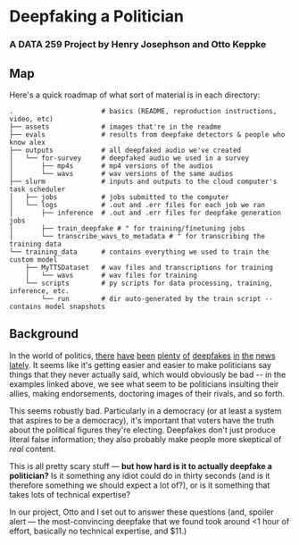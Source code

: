 # Deepfaking a Politician
### A DATA 259 Project by Henry Josephson and Otto Keppke

<!-- add an ai-generated image? could be cute-->

## Map
Here's a quick roadmap of what sort of material is in each directory:
```
.                      # basics (README, reproduction instructions, video, etc)
├── assets             # images that're in the readme
├── evals              # results from deepfake detectors & people who know alex
├── outputs            # all deepfaked audio we've created
│   └── for-survey     # deepfaked audio we used in a survey
│       ├── mp4s       # mp4 versions of the audios
│       └── wavs       # wav versions of the same audios
├── slurm              # inputs and outputs to the cloud computer's task scheduler
│   ├── jobs           # jobs submitted to the computer
│   └── logs           # .out and .err files for each job we ran
│       ├── inference  # .out and .err files for deepfake generation jobs
│       ├── train_deepfake # " for training/finetuning jobs
│       └── transcribe_wavs_to_metadata # " for transcribing the training data
└── training_data      # contains everything we used to train the custom model
    ├── MyTTSDataset   # wav files and transcriptions for training
    │   └── wavs       # wav files for training
    └── scripts        # py scripts for data processing, training, inference, etc.
        └── run        # dir auto-generated by the train script -- contains model snapshots
```

## Background
In the world of politics, [there](https://www.politico.com/newsletters/new-york-playbook/2024/01/23/faked-ai-audio-hits-harlem-politics-00137132) [have](https://www.nbcnews.com/politics/2024-election/fake-joe-biden-robocall-tells-new-hampshire-democrats-not-vote-tuesday-rcna134984) [been](https://www.msn.com/en-in/entertainment/other/ashutosh-rana-opens-up-on-his-deepfake-video-supporting-political-party-it-takes-years-to-build-an-image-just-a-day/ar-BB1mbRvC) [plenty](https://www.npr.org/2023/06/08/1181097435/desantis-campaign-shares-apparent-ai-generated-fake-images-of-trump-and-fauci) [of](https://www.wired.com/story/slovakias-election-deepfakes-show-ai-is-a-danger-to-democracy/) [deepfakes](https://www.cbsnews.com/chicago/news/vallas-campaign-deepfake-video/) [in](https://factcheck.afp.com/doc.afp.com.336Z8Q6) [the](https://www.youtube.com/results?search_query=us+presidents+play+minecraft) [news](https://www.thelocal.dk/20240513/explained-how-ai-deep-fakes-are-bringing-new-tensions-to-danish-politics) [lately](https://www.nytimes.com/2023/10/20/nyregion/ai-robocalls-eric-adams.html). It seems like it's getting easier and easier to make politicians say things that they never actually said, which would obviously be bad -- in the examples linked above, we see what seem to be politicians insulting their allies, making endorsements, doctoring images of their rivals, and so forth.

This seems robustly bad. Particularly in a democracy (or at least a system that aspires to be a democracy), it's important that voters have the truth about the political figures they're electing. Deepfakes don't just produce literal false information; they also probably make people more skeptical of *real* content.

This is all pretty scary stuff — **but how hard is it to actually deepfake a politician?** Is it something any idiot could do in thirty seconds (and is it therefore something we should expect a lot of?), or is it something that takes lots of technical expertise?

In our project, Otto and I set out to answer these questions (and, spoiler alert — the most-convincing deepfake that we found took around <1 hour of effort, basically no technical expertise, and $11.)
